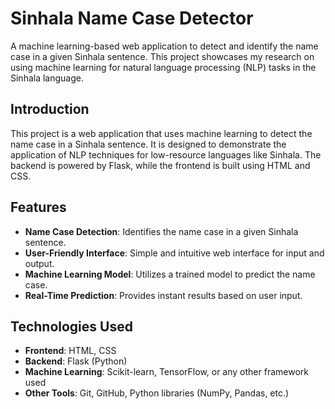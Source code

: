 # Sinhala Name Case Detector

A machine learning-based web application to detect and identify the name case in a given Sinhala sentence. This project showcases my research on using machine learning for natural language processing (NLP) tasks in the Sinhala language.

## Introduction
This project is a web application that uses machine learning to detect the name case in a Sinhala sentence. It is designed to demonstrate the application of NLP techniques for low-resource languages like Sinhala. The backend is powered by Flask, while the frontend is built using HTML and CSS.

## Features
- **Name Case Detection**: Identifies the name case in a given Sinhala sentence.
- **User-Friendly Interface**: Simple and intuitive web interface for input and output.
- **Machine Learning Model**: Utilizes a trained model to predict the name case.
- **Real-Time Prediction**: Provides instant results based on user input.

## Technologies Used
- **Frontend**: HTML, CSS
- **Backend**: Flask (Python)
- **Machine Learning**: Scikit-learn, TensorFlow, or any other framework used
- **Other Tools**: Git, GitHub, Python libraries (NumPy, Pandas, etc.)
